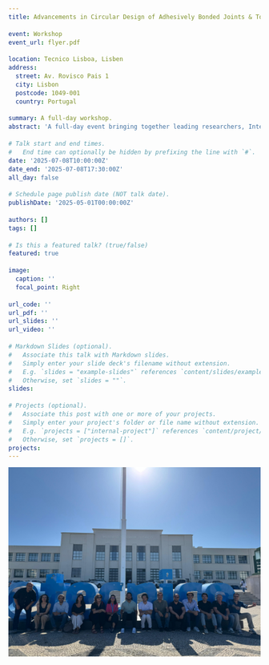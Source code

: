```yaml
---
title: Advancements in Circular Design of Adhesively Bonded Joints & Toughening Strategies

event: Workshop
event_url: flyer.pdf

location: Tecnico Lisboa, Lisben
address:
  street: Av. Rovisco Pais 1
  city: Lisbon
  postcode: 1049-001
  country: Portugal

summary: A full-day workshop.
abstract: 'A full-day event bringing together leading researchers, Interact Research Lab members, and students to explore the latest developments in sustainable bonding solutions.'

# Talk start and end times.
#   End time can optionally be hidden by prefixing the line with `#`.
date: '2025-07-08T10:00:00Z'
date_end: '2025-07-08T17:30:00Z'
all_day: false

# Schedule page publish date (NOT talk date).
publishDate: '2025-05-01T00:00:00Z'

authors: []
tags: []

# Is this a featured talk? (true/false)
featured: true

image:
  caption: ''
  focal_point: Right

url_code: ''
url_pdf: ''
url_slides: ''
url_video: ''

# Markdown Slides (optional).
#   Associate this talk with Markdown slides.
#   Simply enter your slide deck's filename without extension.
#   E.g. `slides = "example-slides"` references `content/slides/example-slides.md`.
#   Otherwise, set `slides = ""`.
slides:

# Projects (optional).
#   Associate this post with one or more of your projects.
#   Simply enter your project's folder or file name without extension.
#   E.g. `projects = ["internal-project"]` references `content/project/deep-learning/index.md`.
#   Otherwise, set `projects = []`.
projects:
---
```


<!-- Slides can be added in a few ways:

- **Create** slides using Wowchemy's [_Slides_](https://docs.hugoblox.com/managing-content/#create-slides) feature and link using `slides` parameter in the front matter of the talk file
- **Upload** an existing slide deck to `static/` and link using `url_slides` parameter in the front matter of the talk file
- **Embed** your slides (e.g. Google Slides) or presentation video on this page using [shortcodes](https://docs.hugoblox.com/writing-markdown-latex/).

Further event details, including page elements such as image galleries, can be added to the body of this page. -->
<div style="display:flex; flex-wrap:wrap; gap:5px; justify-content:center;">
  <img src="/images/Lisboa.jpg" width="800" />
</div>